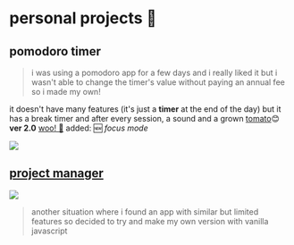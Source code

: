 # personal projects 🌴

## pomodoro timer
> i was using a pomodoro app for a few days and i really liked it but i wasn't able to change the timer's value without paying an annual fee so i made my own!

 it doesn't have many features (it's just a **timer** at the end of the day) but it has a break timer and after every session, a sound and a grown <a href="https://frailuie.github.io/personal-projects/pomodoro/">tomato</a>😊
 <br>
 **ver 2.0** <a href="https://frailuie.github.io/personal-projects/pomodoro2">woo! 💪</a> added: 🆕 *focus mode* 

 
<img src="https://github.com/frailuie/personal-projects/assets/147780973/7a98a7d5-0e99-4d88-b25d-fdaee4c73d39"/>


## <a href="https://frailuie.github.io/personal-projects/projectManager/">project manager</a>
  <img src="https://github.com/frailuie/personal-projects/assets/147780973/566ce6cb-1096-4662-a90b-656a7a10f359">

 > another situation where i found an app with similar but limited features so decided to try and make my own version with vanilla javascript

